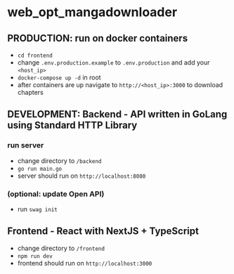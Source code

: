 # web_opt_mangadownloader

## PRODUCTION: run on docker containers

-   `cd frontend`
-   change `.env.production.example` to `.env.production` and add your `<host_ip>`
-   `docker-compose up -d` in root
-   after containers are up navigate to `http://<host_ip>:3000` to download chapters

## DEVELOPMENT: Backend - API written in GoLang using Standard HTTP Library

### run server

-   change directory to `/backend`
-   `go run main.go`
-   server should run on `http://localhost:8080`

### (optional: update Open API)

-   run `swag init`

## Frontend - React with NextJS + TypeScript

-   change directory to `/frontend`
-   `npm run dev`
-   frontend should run on `http://localhost:3000`
